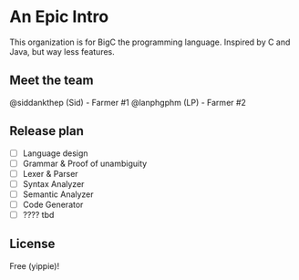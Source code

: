 # An Epic Intro 
This organization is for BigC the programming language. Inspired by C and Java, but way less features. 

## Meet the team 
@siddankthep (Sid) - Farmer #1 
@lanphgphm (LP) - Farmer #2 

## Release plan 
- [ ] Language design 
- [ ] Grammar & Proof of unambiguity 
- [ ] Lexer & Parser 
- [ ] Syntax Analyzer 
- [ ] Semantic Analyzer 
- [ ] Code Generator 
- [ ] ???? tbd

## License 
Free (yippie)!
